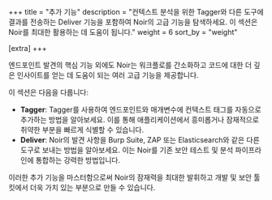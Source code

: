+++
title = "추가 기능"
description = "컨텍스트 분석을 위한 Tagger와 다른 도구에 결과를 전송하는 Deliver 기능을 포함하여 Noir의 고급 기능을 탐색하세요. 이 섹션은 Noir를 최대한 활용하는 데 도움이 됩니다."
weight = 6
sort_by = "weight"

[extra]
+++

엔드포인트 발견의 핵심 기능 외에도 Noir는 워크플로를 간소화하고 코드에 대한 더 깊은 인사이트를 얻는 데 도움이 되는 여러 고급 기능을 제공합니다.

이 섹션은 다음을 다룹니다:

*   **Tagger**: Tagger를 사용하여 엔드포인트와 매개변수에 컨텍스트 태그를 자동으로 추가하는 방법을 알아보세요. 이를 통해 애플리케이션에서 흥미롭거나 잠재적으로 취약한 부분을 빠르게 식별할 수 있습니다.
*   **Deliver**: Noir의 발견 사항을 Burp Suite, ZAP 또는 Elasticsearch와 같은 다른 도구로 보내는 방법을 알아보세요. 이는 Noir를 기존 보안 테스트 및 분석 파이프라인에 통합하는 강력한 방법입니다.

이러한 추가 기능을 마스터함으로써 Noir의 잠재력을 최대한 발휘하고 개발 및 보안 툴킷에서 더욱 가치 있는 부분으로 만들 수 있습니다.